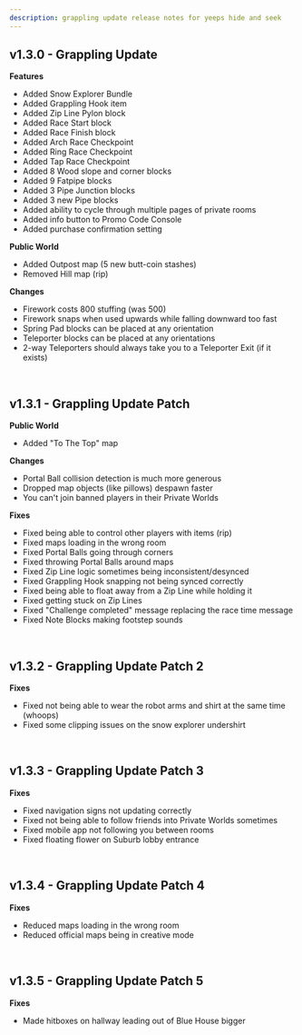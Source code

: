 ```yaml
---
description: grappling update release notes for yeeps hide and seek
---
```

## v1.3.0 - Grappling Update
**Features**

- Added Snow Explorer Bundle
- Added Grappling Hook item
- Added Zip Line Pylon block
- Added Race Start block
- Added Race Finish block
- Added Arch Race Checkpoint
- Added Ring Race Checkpoint
- Added Tap Race Checkpoint
- Added 8 Wood slope and corner blocks
- Added 9 Fatpipe blocks
- Added 3 Pipe Junction blocks
- Added 3 new Pipe blocks
- Added ability to cycle through multiple pages of private rooms
- Added info button to Promo Code Console
- Added purchase confirmation setting

**Public World**

- Added Outpost map (5 new butt-coin stashes)
- Removed Hill map (rip)

**Changes**

- Firework costs 800 stuffing (was 500)
- Firework snaps when used upwards while falling downward too fast
- Spring Pad blocks can be placed at any orientation
- Teleporter blocks can be placed at any orientations
- 2-way Teleporters should always take you to a Teleporter Exit (if it exists)
<br/>

## v1.3.1 - Grappling Update Patch
**Public World**

- Added "To The Top" map

**Changes**

- Portal Ball collision detection is much more generous
- Dropped map objects (like pillows) despawn faster
- You can't join banned players in their Private Worlds

**Fixes**

- Fixed being able to control other players with items (rip)
- Fixed maps loading in the wrong room
- Fixed Portal Balls going through corners
- Fixed throwing Portal Balls around maps
- Fixed Zip Line logic sometimes being inconsistent/desynced
- Fixed Grappling Hook snapping not being synced correctly
- Fixed being able to float away from a Zip Line while holding it
- Fixed getting stuck on Zip Lines
- Fixed "Challenge completed" message replacing the race time message
- Fixed Note Blocks making footstep sounds
<br/>

## v1.3.2 - Grappling Update Patch 2
**Fixes**

- Fixed not being able to wear the robot arms and shirt at the same time (whoops)
- Fixed some clipping issues on the snow explorer undershirt
<br/>

## v1.3.3 - Grappling Update Patch 3
**Fixes**

- Fixed navigation signs not updating correctly
- Fixed not being able to follow friends into Private Worlds sometimes
- Fixed mobile app not following you between rooms
- Fixed floating flower on Suburb lobby entrance
<br/>

## v1.3.4 - Grappling Update Patch 4
**Fixes**

- Reduced maps loading in the wrong room
- Reduced official maps being in creative mode
<br/>

## v1.3.5 - Grappling Update Patch 5
**Fixes**

- Made hitboxes on hallway leading out of Blue House bigger